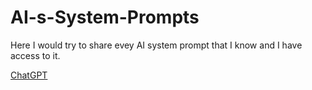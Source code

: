 # AI-s-System-Prompts

Here I would try to share evey AI system prompt that I know and I have access to it.

[ChatGPT](https://github.com/FlameF0X/AI-s-System-Prompts/blob/main/ChatGPT.md)
